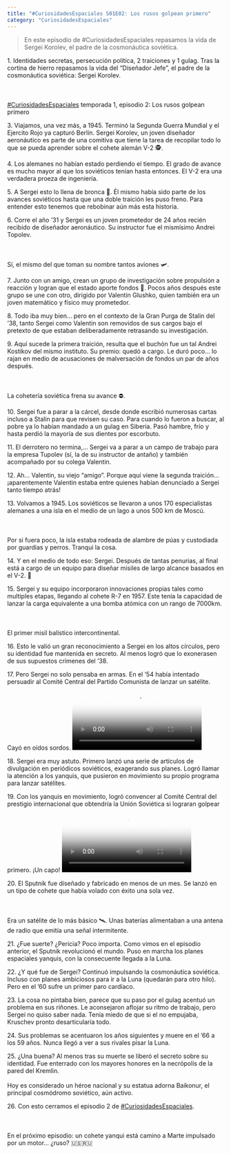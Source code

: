 ```yaml
---
title: "#CuriosidadesEspaciales S01E02: Los rusos golpean primero"
category: "CuriosidadesEspaciales"
---
```

> En este episodio de #CuriosidadesEspaciales repasamos la vida de Sergei Korolev, el padre de la cosmonáutica soviética.

<div class="card-tweets" dir="auto">
    <p><span class="nop nop-start">1. </span> Identidades secretas, persecución política, 2 traiciones y 1 gulag. Tras la cortina de hierro repasamos la vida del “Diseñador Jefe”, el padre de la cosmonáutica soviética: Sergei Korolev.<br />
<br />
<br />
<br />
<a class="entity-hashtag" href="/hashtag/CuriosidadesEspaciales">#CuriosidadesEspaciales</a> temporada 1, episodio 2: Los rusos golpean primero <span class="entity-image"><a href="https://pbs.twimg.com/media/Eem9E5-WkAcFhpW.png" target="_blank"><img alt="" src="https://pbs.twimg.com/media/Eem9E5-WkAcFhpW.png" data-src="https://pbs.twimg.com/media/Eem9E5-WkAcFhpW.png"></a></span></p>
    <p><span class="nop nop-start">3. </span> Viajamos, una vez más, a 1945. Terminó la Segunda Guerra Mundial y el Ejercito Rojo ya capturó Berlín. Sergei Korolev, un joven diseñador aeronáutico es parte de una comitiva que tiene la tarea de recopilar todo lo que se pueda aprender sobre el cohete alemán V-2 🕵️. <br><span class="entity-image"><a href="https://pbs.twimg.com/media/Eem6ITJXsAEzVNZ.png" target="_blank"><img alt="" src="https://pbs.twimg.com/media/Eem6ITJXsAEzVNZ.png" data-src="https://pbs.twimg.com/media/Eem6ITJXsAEzVNZ.png"></a></span></p>
    <p><span class="nop nop-start">4. </span> Los alemanes no habían estado perdiendo el tiempo. El grado de avance es mucho mayor al que los soviéticos tenían hasta entonces. El V-2 era una verdadera proeza de ingeniería. <span class="entity-image"><a href="https://pbs.twimg.com/media/Eem6TSZX0AAmV-B.png" target="_blank"><img alt="" src="https://pbs.twimg.com/media/Eem6TSZX0AAmV-B.png" data-src="https://pbs.twimg.com/media/Eem6TSZX0AAmV-B.png"></a></span></p>
    <p><span class="nop nop-start">5. </span> A Sergei esto lo llena de bronca 🤬. Él mismo había sido parte de los avances soviéticos hasta que una doble traición les puso freno. Para entender esto tenemos que rebobinar aún más esta historia.</p>
    <p><span class="nop nop-start">6. </span> Corre el año ’31 y Sergei es un joven prometedor de 24 años recién recibido de diseñador aeronáutico. Su instructor fue el mismísimo Andrei Topolev. <br />
<br />
<br />
<br />
Sí, el mismo del que toman su nombre tantos aviones 🛩️. <span class="entity-image"><a href="https://pbs.twimg.com/media/Eem6h5XWoAApwZ3.png" target="_blank"><img alt="" src="https://pbs.twimg.com/media/Eem6h5XWoAApwZ3.png" data-src="https://pbs.twimg.com/media/Eem6h5XWoAApwZ3.png"></a></span></p>
    <p><span class="nop nop-start">7. </span> Junto con un amigo, crean un grupo de investigación sobre propulsión a reacción y logran que el estado aporte fondos 🚀. Pocos años después este grupo se une con otro, dirigido por Valentin Glushko, quien también era un joven matemático y físico muy prometedor.</p>
    <p><span class="nop nop-start">8. </span> Todo iba muy bien… pero en el contexto de la Gran Purga de Stalin del ’38, tanto Sergei como Valentin son removidos de sus cargos bajo el pretexto de que estaban deliberadamente retrasando su investigación.</p>
    <p><span class="nop nop-start">9. </span> Aquí sucede la primera traición, resulta que el buchón fue un tal Andrei Kostikov del mismo instituto. Su premio: quedó a cargo. Le duró poco… lo rajan en medio de acusaciones de malversación de fondos un par de años después. <br />
<br />
<br />
<br />
La cohetería soviética frena su avance ⛔.</p>
    <p><span class="nop nop-start">10. </span> Sergei fue a parar a la cárcel, desde donde escribió numerosas cartas incluso a Stalin para que revisen su caso. Para cuando lo fueron a buscar, al pobre ya lo habían mandado a un gulag en Siberia. Pasó hambre, frío y hasta perdió la mayoría de sus dientes por escorbuto. <br><span class="entity-image"><a href="https://pbs.twimg.com/media/Eem7aovXsAMBMIh.png" target="_blank"><img alt="" src="https://pbs.twimg.com/media/Eem7aovXsAMBMIh.png" data-src="https://pbs.twimg.com/media/Eem7aovXsAMBMIh.png"></a></span></p>
    <p><span class="nop nop-start">11. </span> El derrotero no termina,… Sergei va a parar a un campo de trabajo para la empresa Tupolev (sí, la de su instructor de antaño) y también acompañado por su colega Valentin.</p>
    <p><span class="nop nop-start">12. </span> Ah… Valentin, su viejo “amigo”. Porque aquí viene la segunda traición… ¡aparentemente Valentin estaba entre quienes habían denunciado a Sergei tanto tiempo atrás! <span class="entity-image"><a href="https://pbs.twimg.com/media/Eem7ipyXsAI0quQ.png" target="_blank"><img alt="" src="https://pbs.twimg.com/media/Eem7ipyXsAI0quQ.png" data-src="https://pbs.twimg.com/media/Eem7ipyXsAI0quQ.png"></a></span></p>
    <p><span class="nop nop-start">13. </span> Volvamos a 1945. Los soviéticos se llevaron a unos 170 especialistas alemanes a una isla en el medio de un lago a unos 500 km de Moscú. <br />
<br />
<br />
<br />
Por si fuera poco, la isla estaba rodeada de alambre de púas y custodiada por guardias y perros. Tranqui la cosa. <br><span class="entity-image"><a href="https://pbs.twimg.com/media/Eem7neiXsAklxkt.png" target="_blank"><img alt="" src="https://pbs.twimg.com/media/Eem7neiXsAklxkt.png" data-src="https://pbs.twimg.com/media/Eem7neiXsAklxkt.png"></a></span></p>
    <p><span class="nop nop-start">14. </span> Y en el medio de todo eso: Sergei. Después de tantas penurias, al final está a cargo de un equipo para diseñar misiles de largo alcance basados en el V-2. 🚀</p>
    <p><span class="nop nop-start">15. </span> Sergei y su equipo incorporaron innovaciones propias tales como multiples etapas, llegando al cohete R-7 en 1957. Este tenía la capacidad de lanzar la carga equivalente a una bomba atómica con un rango de 7000km.<br />
<br />
<br />
<br />
El primer misil balístico intercontinental. <span class="entity-image"><a href="https://pbs.twimg.com/media/Eem78IZXkAIozcB.png" target="_blank"><img alt="" src="https://pbs.twimg.com/media/Eem78IZXkAIozcB.png" data-src="https://pbs.twimg.com/media/Eem78IZXkAIozcB.png"></a></span></p>
    <p><span class="nop nop-start">16. </span> Esto le valió un gran reconocimiento a Sergei en los altos círculos, pero su identidad fue mantenida en secreto. Al menos logró que lo exonerasen de sus supuestos crímenes del ’38.</p>
    <p><span class="nop nop-start">17. </span> Pero Sergei no solo pensaba en armas. En el ’54 había intentado persuadir al Comité Central del Partido Comunista de lanzar un satélite. Cayó en oídos sordos. <span class="entity-video-gif"><video autoplay loop controls poster="https://pbs.twimg.com/tweet_video_thumb/Eem9NQtXYAETHTV.jpg"><source src="https://video.twimg.com/tweet_video/Eem9NQtXYAETHTV.mp4" type="video/mp4"><img alt="Simpsons Invisible Typewriter GIF" src="https://pbs.twimg.com/tweet_video_thumb/Eem9NQtXYAETHTV.jpg"></video></span></p>
    <p><span class="nop nop-start">18. </span> Sergei era muy astuto. Primero lanzó una serie de artículos de divulgación en periódicos soviéticos, exagerando sus planes. Logró llamar la atención a los yanquis, que pusieron en movimiento su propio programa para lanzar satélites.</p>
    <p><span class="nop nop-start">19. </span> Con los yanquis en movimiento, logró convencer al Comité Central del prestigio internacional que obtendría la Unión Soviética si lograran golpear primero. ¡Un capo! <span class="entity-video-gif"><video autoplay loop controls poster="https://pbs.twimg.com/tweet_video_thumb/Eem9ODhWkAAl47I.jpg"><source src="https://video.twimg.com/tweet_video/Eem9ODhWkAAl47I.mp4" type="video/mp4"><img alt="Tim And Eric Omg GIF" src="https://pbs.twimg.com/tweet_video_thumb/Eem9ODhWkAAl47I.jpg"></video></span></p>
    <p><span class="nop nop-start">20. </span> El Sputnik fue diseñado y fabricado en menos de un mes. Se lanzó en un tipo de cohete que había volado con éxito una sola vez. <br />
<br />
<br />
<br />
Era un satélite de lo más básico 🛰️. Unas baterías alimentaban a una antena de radio que emitía una señal intermitente. <span class="entity-image"><a href="https://pbs.twimg.com/media/Eem8gbGWoAEnnm8.png" target="_blank"><img alt="" src="https://pbs.twimg.com/media/Eem8gbGWoAEnnm8.png" data-src="https://pbs.twimg.com/media/Eem8gbGWoAEnnm8.png"></a></span></p>
    <p><span class="nop nop-start">21. </span> ¿Fue suerte? ¿Pericia? Poco importa. Como vimos en el episodio anterior, el Sputnik revolucionó el mundo. Puso en marcha los planes espaciales yanquis, con la consecuente llegada a la Luna.</p>
    <p><span class="nop nop-start">22. </span> ¿Y qué fue de Sergei? Continuó impulsando la cosmonáutica soviética. Incluso con planes ambiciosos para ir a la Luna (quedarán para otro hilo). Pero en el ’60 sufre un primer paro cardíaco.</p>
    <p><span class="nop nop-start">23. </span> La cosa no pintaba bien, parece que su paso por el gulag acentuó un problema en sus riñones. Le aconsejaron aflojar su ritmo de trabajo, pero Sergei no quiso saber nada. Tenía miedo de que si el no empujaba, Kruschev pronto desarticularía todo.</p>
    <p><span class="nop nop-start">24. </span> Sus problemas se acentuaron los años siguientes y muere en el ’66 a los 59 años. Nunca llegó a ver a sus rivales pisar la Luna.</p>
    <p><span class="nop nop-start">25. </span> ¿Una buena? Al menos tras su muerte se liberó el secreto sobre su identidad. Fue enterrado con los mayores honores en la necrópolis de la pared del Kremlin.<br />
<br />
Hoy es considerado un héroe nacional y su estatua adorna Baikonur, el principal cosmódromo soviético, aún activo. <span class="entity-image"><a href="https://pbs.twimg.com/media/Eem82LwWsAQwuce.png" target="_blank"><img alt="" src="https://pbs.twimg.com/media/Eem82LwWsAQwuce.png" data-src="https://pbs.twimg.com/media/Eem82LwWsAQwuce.png"></a></span></p>
    <p><span class="nop nop-start">26. </span> Con esto cerramos el episodio 2 de <a class="entity-hashtag" href="/hashtag/CuriosidadesEspaciales">#CuriosidadesEspaciales</a>.<br />
<br />
<br />
<br />
En el próximo episodio: un cohete yanqui está camino a Marte impulsado por un motor… ¿ruso? 🇺🇸🇷🇺</p>
</div>

